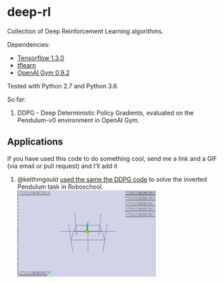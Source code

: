 # deep-rl
Collection of Deep Reinforcement Learning algorithms.

Dependencies: 

* [Tensorflow 1.3.0](https://www.tensorflow.org/install/)
* [tflearn](http://tflearn.org/installation/)
* [OpenAI Gym 0.9.2](https://github.com/openai/gym/)

Tested with Python 2.7 and Python 3.6

So far: 

1. DDPG - Deep Deterministic Policy Gradients, evaluated on the Pendulum-v0 environment in OpenAI Gym.

## Applications

If you have used this code to do something cool, send me a link and a GIF (via email or pull request) and I'll add it

1. @keithmgould [used the same the DDPG code](https://github.com/keithmgould/deep-rl) to solve the inverted Pendulum task in Roboschool. ![InvertedPendulum demo](https://raw.githubusercontent.com/keithmgould/deep-rl/master/demo.gif)

   
